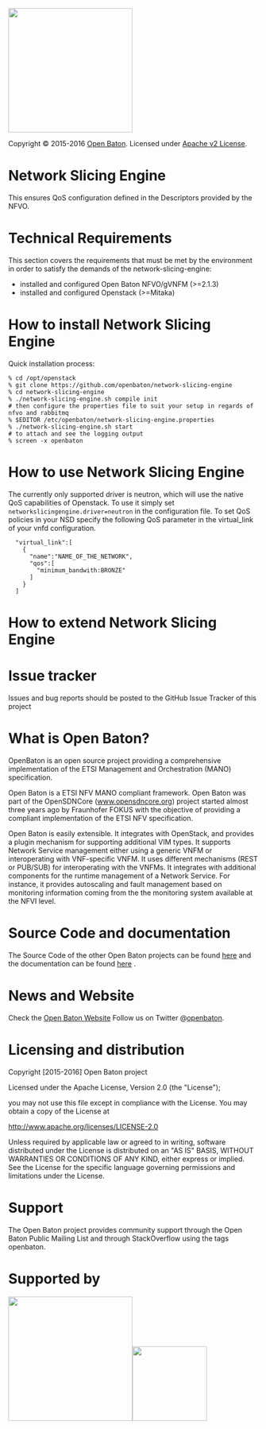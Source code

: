   <img src="https://raw.githubusercontent.com/openbaton/openbaton.github.io/master/images/openBaton.png" width="250"/>
  
  Copyright © 2015-2016 [Open Baton](http://openbaton.org). 
  Licensed under [Apache v2 License](http://www.apache.org/licenses/LICENSE-2.0).

# Network Slicing Engine
This ensures QoS configuration defined in the Descriptors provided by the NFVO.

# Technical Requirements
This section covers the requirements that must be met by the environment in order to satisfy the demands of the network-slicing-engine:

* installed and configured Open Baton NFVO/gVNFM (>=2.1.3)
* installed and configured Openstack (>=Mitaka)

# How to install Network Slicing Engine

Quick installation process:
```% mkdir /opt/openstack
% cd /opt/openstack
% git clone https://github.com/openbaton/network-slicing-engine
% cd network-slicing-engine
% ./network-slicing-engine.sh compile init
# then configure the properties file to suit your setup in regards of nfvo and rabbitmq
% $EDITOR /etc/openbaton/network-slicing-engine.properties
% ./network-slicing-engine.sh start
# to attach and see the logging output
% screen -x openbaton
```

# How to use Network Slicing Engine
The currently only supported driver is neutron, which will use the native QoS capabilities of Openstack. To use it simply set ```networkslicingengine.driver=neutron``` in the configuration file. To set QoS policies in your NSD specify the following QoS parameter in the virtual_link of your vnfd configuration. 

```
  "virtual_link":[
    {
      "name":"NAME_OF_THE_NETWORK",
      "qos":[
        "minimum_bandwith:BRONZE"
      ]
    }
  ]
```
# How to extend Network Slicing Engine

# Issue tracker

Issues and bug reports should be posted to the GitHub Issue Tracker of this project

# What is Open Baton?

OpenBaton is an open source project providing a comprehensive implementation of the ETSI Management and Orchestration (MANO) specification.

Open Baton is a ETSI NFV MANO compliant framework. Open Baton was part of the OpenSDNCore (www.opensdncore.org) project started almost three years ago by Fraunhofer FOKUS with the objective of providing a compliant implementation of the ETSI NFV specification. 

Open Baton is easily extensible. It integrates with OpenStack, and provides a plugin mechanism for supporting additional VIM types. It supports Network Service management either using a generic VNFM or interoperating with VNF-specific VNFM. It uses different mechanisms (REST or PUB/SUB) for interoperating with the VNFMs. It integrates with additional components for the runtime management of a Network Service. For instance, it provides autoscaling and fault management based on monitoring information coming from the the monitoring system available at the NFVI level.

# Source Code and documentation

The Source Code of the other Open Baton projects can be found [here][openbaton-github] and the documentation can be found [here][openbaton-doc] .

# News and Website

Check the [Open Baton Website][openbaton]
Follow us on Twitter @[openbaton][openbaton-twitter].

# Licensing and distribution
Copyright [2015-2016] Open Baton project

Licensed under the Apache License, Version 2.0 (the "License");

you may not use this file except in compliance with the License.
You may obtain a copy of the License at

  http://www.apache.org/licenses/LICENSE-2.0

Unless required by applicable law or agreed to in writing, software
distributed under the License is distributed on an "AS IS" BASIS,
WITHOUT WARRANTIES OR CONDITIONS OF ANY KIND, either express or implied.
See the License for the specific language governing permissions and
limitations under the License.

# Support
The Open Baton project provides community support through the Open Baton Public Mailing List and through StackOverflow using the tags openbaton.

# Supported by
  <img src="https://raw.githubusercontent.com/openbaton/openbaton.github.io/master/images/fokus.png" width="250"/><img src="https://raw.githubusercontent.com/openbaton/openbaton.github.io/master/images/tu.png" width="150"/>

[fokus-logo]: https://raw.githubusercontent.com/openbaton/openbaton.github.io/master/images/fokus.png
[openbaton]: http://openbaton.org
[openbaton-doc]: http://openbaton.org/documentation
[openbaton-github]: http://github.org/openbaton
[openbaton-logo]: https://raw.githubusercontent.com/openbaton/openbaton.github.io/master/images/openBaton.png
[openbaton-mail]: mailto:users@openbaton.org
[openbaton-twitter]: https://twitter.com/openbaton
[tub-logo]: https://raw.githubusercontent.com/openbaton/openbaton.github.io/master/images/tu.png